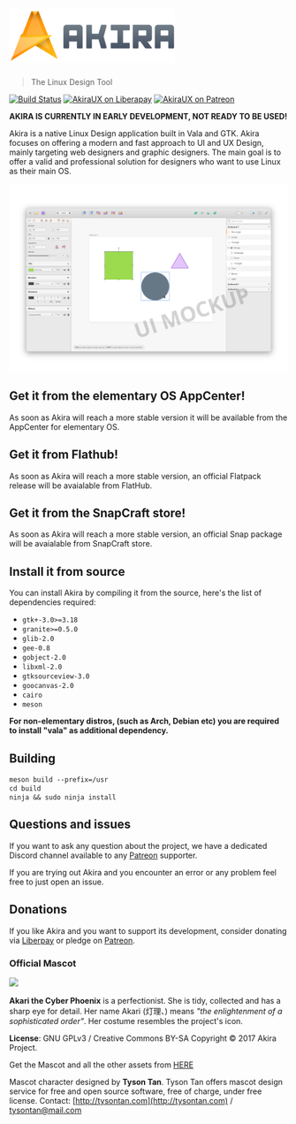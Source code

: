 # ![Akira](akira-logo-transparent.png)
> The Linux Design Tool

[![Build Status](https://travis-ci.org/akiraux/Akira.svg)](https://travis-ci.org/akiraux/Akira) [![AkiraUX on Liberapay](http://img.shields.io/liberapay/patrons/AkiraUX.svg?logo=liberapay)](https://liberapay.com/AkiraUX/)  [![AkiraUX on Patreon](https://img.shields.io/badge/patreon-donate-orange.svg?logo=patreon)](https://www.patreon.com/akiraux)

**AKIRA IS CURRENTLY IN EARLY DEVELOPMENT, NOT READY TO BE USED!**

Akira is a native Linux Design application built in Vala and GTK. Akira focuses on offering a modern and fast approach to UI and UX Design, mainly targeting web designers and graphic designers.
The main goal is to offer a valid and professional solution for designers who want to use Linux as their main OS.

![](akira-screenshot.png)

## Get it from the elementary OS AppCenter!
<!--- Akira, is primarly available from the AppCenter for elementary OS. Download it from there! -->
As soon as Akira will reach a more stable version it will be available from the AppCenter for elementary OS.
<!--- [![Get it on AppCenter](https://appcenter.elementary.io/badge.svg)](https://appcenter.elementary.io/com.github.akiraux.akira) -->

## Get it from Flathub!
As soon as Akira will reach a more stable version, an official Flatpack release will be avaialable from FlatHub.

## Get it from the SnapCraft store!
As soon as Akira will reach a more stable version, an official Snap package will be avaialable from SnapCraft store.

## Install it from source
You can install Akira by compiling it from the source, here's the list of dependencies required:
 - `gtk+-3.0>=3.18`
 - `granite>=0.5.0`
 - `glib-2.0`
 - `gee-0.8`
 - `gobject-2.0`
 - `libxml-2.0`
 - `gtksourceview-3.0`
 - `goocanvas-2.0`
 - `cairo`
 - `meson`

**For non-elementary distros, (such as Arch, Debian etc) you are required to install "vala" as additional dependency.**

## Building
```
meson build --prefix=/usr
cd build
ninja && sudo ninja install
```

## Questions and issues
If you want to ask any question about the project, we have a dedicated Discord channel available to any [Patreon](https://www.patreon.com/akiraux) supporter.

If you are trying out Akira and you encounter an error or any problem feel free to just open an issue.

## Donations
If you like Akira and you want to support its development, consider donating via [Liberpay](https://liberapay.com/AkiraUX/) or pledge on [Patreon](https://www.patreon.com/akiraux).

### Official Mascot
![](https://github.com/akiraux/assets/blob/master/mascot/akira-mascot-akari.png)

**Akari the Cyber Phoenix** is a perfectionist. She is tidy, collected and has a sharp eye for detail. Her name Akari (灯理、) means *"the enlightenment of a sophisticated order"*. Her costume resembles the project's icon.

**License**: GNU GPLv3 / Creative Commons BY-SA
Copyright © 2017 Akira Project.

Get the Mascot and all the other assets from [HERE](https://github.com/akiraux/assets)

Mascot character designed by **Tyson Tan**.
Tyson Tan offers mascot design service for free and open source software, free of charge, under free license.
Contact: [http://tysontan.com](http://tysontan.com)  / [tysontan@mail.com](mailto:tysontan@mail.com)
